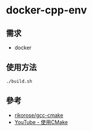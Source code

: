 # docker-cpp-env
## 需求
- docker

## 使用方法
```bash=
./build.sh
```
    
## 參考
- [rikorose/gcc-cmake](https://github.com/Rikorose/gcc-cmake)
- [YouTube - 使用CMake](https://www.youtube.com/watch?v=PLhJwDqzPU0)